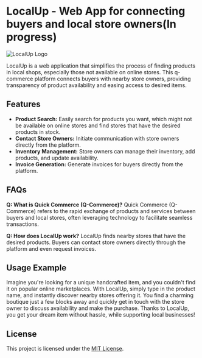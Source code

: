 # LocalUp - Web App for connecting buyers and local store owners(In progress)
![LocalUp Logo](link_to_logo.png)

LocalUp is a web application that simplifies the process of finding products in local shops, especially those not available on online stores. This q-commerce platform connects buyers with nearby store owners, providing transparency of product availability and easing access to desired items.

## Features

- **Product Search:** Easily search for products you want, which might not be available on online stores and find stores that have the desired products in stock.
- **Contact Store Owners:** Initiate communication with store owners directly from the platform.
- **Inventory Management:** Store owners can manage their inventory, add products, and update availability.
- **Invoice Generation:** Generate invoices for buyers directly from the platform.

## FAQs

**Q: What is Quick Commerce (Q-Commerce)?**
Quick Commerce (Q-Commerce) refers to the rapid exchange of products and services between buyers and local stores, often leveraging technology to facilitate seamless transactions.

**Q: How does LocalUp work?**
LocalUp finds nearby stores that have the desired products. Buyers can contact store owners directly through the platform and even request invoices.


## Usage Example

Imagine you're looking for a unique handcrafted item, and you couldn't find it on popular online marketplaces. With LocalUp, simply type in the product name, and instantly discover nearby stores offering it. You find a charming boutique just a few blocks away and quickly get in touch with the store owner to discuss availability and make the purchase. Thanks to LocalUp, you get your dream item without hassle, while supporting local businesses!


## License

This project is licensed under the [MIT License](LICENSE).
